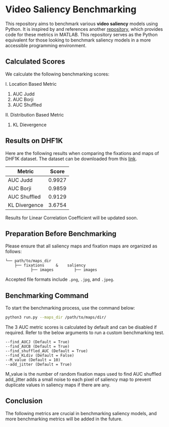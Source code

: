 # Video Saliency Benchmarking

This repository aims to benchmark various **video saliency** models using Python. It is inspired by and references another [repository](https://github.com/cvzoya/saliency), which provides code for these metrics in MATLAB. This repository serves as the Python equivalent for those looking to benchmark saliency models in a more accessible programming environment.

## Calculated Scores

We calculate the following benchmarking scores:

I. Location Based Metric

1. AUC Judd
2. AUC Borji
3. AUC Shuffled

II. Distribution Based Metric

1. KL Dievergence

## Results on DHF1K

Here are the following results when comparing the fixations and maps of DHF1K dataset. The dataset can be downloaded from this [link](https://github.com/wenguanwang/DHF1K).

| Metric | Score |
|----------|----------|
| AUC Judd | 0.9927 |
| AUC Borji | 0.9859 |
| AUC Shuffled | 0.9129 |
| KL Divergence | 3.6754 |

Results for Linear Correlation Coefficient will be updated soon.

## Preparation Before Benchmarking

Please ensure that all saliency maps and fixation maps are organized as follows:

```
└── path/to/maps_dir
    ├── fixations     &    saliency 
           ├── images         ├── images
```


Accepted file formats include `.png`, `.jpg`, and `.jpeg`.

## Benchmarking Command

To start the benchmarking process, use the command below:

```bash
python3 run.py --maps_dir /path/to/maps/dir/
```

The 3 AUC metric scores is calculated by default and can be disabled if required. Refer to the below arguments to run a custom benchmarking test.

```
--find_AUCJ (Default = True)
--find_AUCB (Default = True)
--find_shuffled_AUC (Default = True)
--find_KLdiv (Default = False)
--M_value (Default = 10)
--add_jitter (Default = True)
```

M_value is the number of random fixation maps used to find AUC shuffled
add_jitter adds a small noise to each pixel of saliency map to prevent duplicate values in saliency maps if there are any.

## Conclusion

The following metrics are crucial in benchmarking saliency models, and more benchmarking metrics will be added in the future.